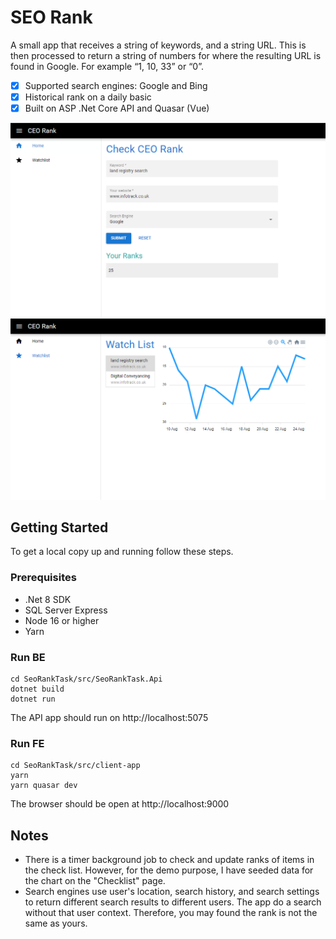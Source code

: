 # SEO Rank

A small app that receives a string of keywords, and a string URL. This is then processed to return a string of numbers for where the resulting URL is found in Google. For example “1, 10, 33” or “0”.

- [x] Supported search engines: Google and Bing
- [x] Historical rank on a daily basic
- [x] Built on ASP .Net Core API and Quasar (Vue)

<img src="./doc/images/home.png" alt="Home Page" width="650">

<img src="./doc/images/watchlist.png" alt="Watchlist Page" width="650">

## Getting Started

To get a local copy up and running follow these steps.

### Prerequisites

- .Net 8 SDK
- SQL Server Express
- Node 16 or higher
- Yarn

### Run BE

```
cd SeoRankTask/src/SeoRankTask.Api
dotnet build
dotnet run
```

The API app should run on http://localhost:5075

### Run FE

```
cd SeoRankTask/src/client-app
yarn
yarn quasar dev
```

The browser should be open at http://localhost:9000

## Notes

- There is a timer background job to check and update ranks of items in the check list. However, for the demo purpose, I have seeded data for the chart on the "Checklist" page.
- Search engines use user's location, search history, and search settings to return different search results to different users. The app do a search without that user context. Therefore, you may found the rank is not the same as yours.
